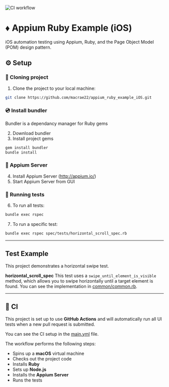 ![CI workflow](https://github.com/macrae22/appium_ruby_example_iOS/actions/workflows/main.yml/badge.svg)

# ♦️ Appium Ruby Example (iOS)
iOS automation testing using Appium, Ruby, and the Page Object Model (POM) design pattern.

## ⚙️ Setup
### 👬 Cloning project
1. Clone the project to your local machine: <br> 
```bash
git clone https://github.com/macrae22/appium_ruby_example_iOS.git
```

### 💿 Install bundler
Bundler is a dependancy manager for Ruby gems</br>

2. Download bundler
4. Install project gems
```bash
gem install bundler
bundle install
```

### 💽 Appium Server
4. Install Appium Server (http://appium.io/)
5. Start Appium Server from GUI

### 🧪 Running tests
6. To run all tests:
```bash
bundle exec rspec
```
7. To run a specific test:</br>
```bash
bundle exec rspec spec/tests/horizontal_scroll_spec.rb
```

---

## Test Example

This project demonstrates a horizontal swipe test.

**horizontal_scroll_spec**
This test uses a `swipe_until_element_is_visible` method, which allows you to swipe horizontally until a target element is found. You can see the implementation in [common/common.rb](https://github.com/macrae22/appium_ruby_example_iOS/blob/main/common/common.rb).

---

## 🤖 CI
This project is set up to use **GitHub Actions** and will automatically run all UI tests when a new pull request is submitted.

You can see the CI setup in the [main.yml](https://github.com/macrae22/appium_ruby_example_iOS/blob/main/.github/workflows/main.yml) file.

The workflow performs the following steps:
*   Spins up a **macOS** virtual machine
*   Checks out the project code
*   Installs **Ruby**
*   Sets up **Node.js**
*   Installs the **Appium Server**
*   Runs the tests

